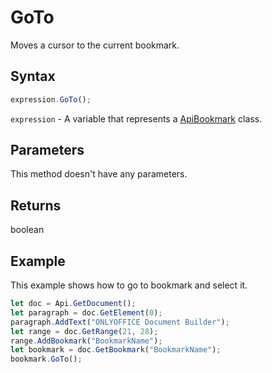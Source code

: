 # GoTo

Moves a cursor to the current bookmark.

## Syntax

```javascript
expression.GoTo();
```

`expression` - A variable that represents a [ApiBookmark](../ApiBookmark.md) class.

## Parameters

This method doesn't have any parameters.

## Returns

boolean

## Example

This example shows how to go to bookmark and select it.

```javascript editor-docx
let doc = Api.GetDocument();
let paragraph = doc.GetElement(0);
paragraph.AddText("ONLYOFFICE Document Builder");
let range = doc.GetRange(21, 28);
range.AddBookmark("BookmarkName");
let bookmark = doc.GetBookmark("BookmarkName");
bookmark.GoTo();

```
